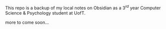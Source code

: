 This repo is a backup of my local notes on Obsidian as a $3^{rd}$ year Computer Science & Psychology student at UofT. 

more to come soon...